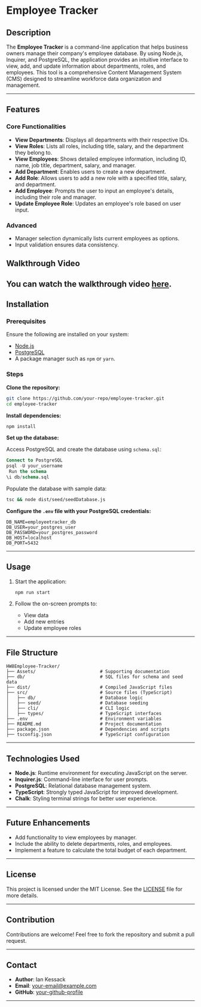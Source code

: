 # Employee Tracker

## Description

The **Employee Tracker** is a command-line application that helps business owners manage their company's employee database. By using Node.js, Inquirer, and PostgreSQL, the application provides an intuitive interface to view, add, and update information about departments, roles, and employees. This tool is a comprehensive Content Management System (CMS) designed to streamline workforce data organization and management.

---

## Features

### Core Functionalities

- **View Departments**: Displays all departments with their respective IDs.
- **View Roles**: Lists all roles, including title, salary, and the department they belong to.
- **View Employees**: Shows detailed employee information, including ID, name, job title, department, salary, and manager.
- **Add Department**: Enables users to create a new department.
- **Add Role**: Allows users to add a new role with a specified title, salary, and department.
- **Add Employee**: Prompts the user to input an employee's details, including their role and manager.
- **Update Employee Role**: Updates an employee's role based on user input.

### Advanced

- Manager selection dynamically lists current employees as options.
- Input validation ensures data consistency.
## Walkthrough Video

You can watch the walkthrough video [here](https://app.screencastify.com/v2/manage/videos/4IOhch17wnMNpkucJAhp). 
---

## Installation

### Prerequisites

Ensure the following are installed on your system:

- [Node.js](https://nodejs.org/)
- [PostgreSQL](https://www.postgresql.org/)
- A package manager such as `npm` or `yarn`.

### Steps

**Clone the repository:**

```bash
git clone https://github.com/your-repo/employee-tracker.git
cd employee-tracker
```

**Install dependencies:**

```bash
npm install
```

**Set up the database:**

Access PostgreSQL and create the database using `schema.sql`:

```sql
Connect to PostgreSQL
psql -U your_username
 Run the schema
\i db/schema.sql
```

Populate the database with sample data:

```bash
tsc && node dist/seed/seedDatabase.js
```

**Configure the `.env` file with your PostgreSQL credentials:**

```plaintext
DB_NAME=employeetracker_db
DB_USER=your_postgres_user
DB_PASSWORD=your_postgres_password
DB_HOST=localhost
DB_PORT=5432
```

---

## Usage

1. Start the application:

   ```bash
   npm run start
   ```

2. Follow the on-screen prompts to:
   - View data
   - Add new entries
   - Update employee roles

---

## File Structure

```
HW8Employee-Tracker/
├── Assets/                        # Supporting documentation
├── db/                            # SQL files for schema and seed data
├── dist/                          # Compiled JavaScript files
├── src/                           # Source files (TypeScript)
│   ├── db/                        # Database logic
│   ├── seed/                      # Database seeding
│   ├── cli/                       # CLI logic
│   ├── types/                     # TypeScript interfaces
├── .env                           # Environment variables
├── README.md                      # Project documentation
├── package.json                   # Dependencies and scripts
├── tsconfig.json                  # TypeScript configuration
```

---

## Technologies Used

- **Node.js**: Runtime environment for executing JavaScript on the server.
- **Inquirer.js**: Command-line interface for user prompts.
- **PostgreSQL**: Relational database management system.
- **TypeScript**: Strongly typed JavaScript for improved development.
- **Chalk**: Styling terminal strings for better user experience.

---

## Future Enhancements

- Add functionality to view employees by manager.
- Include the ability to delete departments, roles, and employees.
- Implement a feature to calculate the total budget of each department.

---

## License

This project is licensed under the MIT License. See the [LICENSE](./LICENSE) file for more details.

---

## Contribution

Contributions are welcome! Feel free to fork the repository and submit a pull request.

---

## Contact

- **Author**: Ian Kessack
- **Email**: [your-email@example.com](iankessack1989@gmail.com)
- **GitHub**: [your-github-profile]([IK8991](https://github.com/IK8933))

---



